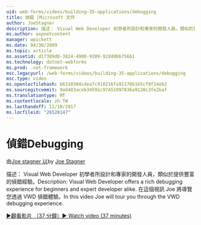 ```yaml
---
uid: web-forms/videos/building-35-applications/debugging
title: 偵錯 |Microsoft 文件
author: JoeStagner
description: 描述： Visual Web Developer 初學者所設計和專家的開發人員，類似於提供豐富的偵錯經驗。 在這段影片 Joe 將導覽您透過 VW...
ms.author: aspnetcontent
manager: wpickett
ms.date: 04/30/2009
ms.topic: article
ms.assetid: d17389d8-3824-4900-9309-92d49bb756b1
ms.technology: dotnet-webforms
ms.prod: .net-framework
msc.legacyurl: /web-forms/videos/building-35-applications/debugging
msc.type: video
ms.openlocfilehash: b6310304cdea7c918216fa91178b165cf8f24eb2
ms.sourcegitcommit: 9a9483aceb34591c97451997036a9120c3fe2baf
ms.translationtype: MT
ms.contentlocale: zh-TW
ms.lasthandoff: 11/10/2017
ms.locfileid: "26528147"
---
```

<a name="debugging"></a><span data-ttu-id="9063d-104">偵錯</span><span class="sxs-lookup"><span data-stu-id="9063d-104">Debugging</span></span>
====================
<span data-ttu-id="9063d-105">由[Joe stagner 以](https://github.com/JoeStagner)</span><span class="sxs-lookup"><span data-stu-id="9063d-105">by [Joe Stagner](https://github.com/JoeStagner)</span></span>

<span data-ttu-id="9063d-106">描述： Visual Web Developer 初學者所設計和專家的開發人員，類似於提供豐富的偵錯經驗。</span><span class="sxs-lookup"><span data-stu-id="9063d-106">Description: Visual Web Developer offers a rich debugging experience for beginners and expert developer alike.</span></span> <span data-ttu-id="9063d-107">在這個視訊 Joe 將導覽您透過 VWD 偵錯體驗。</span><span class="sxs-lookup"><span data-stu-id="9063d-107">In this video Joe will tour you through the VWD debugging experience.</span></span>

[<span data-ttu-id="9063d-108">&#9654;觀看影片 （37 分鐘）</span><span class="sxs-lookup"><span data-stu-id="9063d-108">&#9654; Watch video (37 minutes)</span></span>](https://channel9.msdn.com/Blogs/ASP-NET-Site-Videos/debugging)
